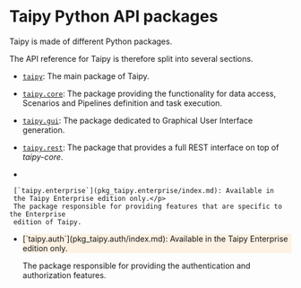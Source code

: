 # Taipy Python API packages

Taipy is made of different Python packages.

The API reference for Taipy is therefore split into several sections.

   - [`taipy`](pkg_taipy.md): The main package of Taipy.

   - [`taipy.core`](pkg_taipy.core/index.md): The package providing the functionality for data access, Scenarios and Pipelines
   definition and task execution.

   - [`taipy.gui`](pkg_taipy.gui/index.md): The package dedicated to Graphical
      User Interface generation.

   - [`taipy.rest`](pkg_taipy.rest/index.md): The package that provides a full
     REST interface on top of _taipy-core_.
   
   -  <p style="background-color: rgba(255,145,0,.1)">
     [`taipy.enterprise`](pkg_taipy.enterprise/index.md): Available in
     the Taipy Enterprise edition only.</p>
     The package responsible for providing features that are specific to the Enterprise
     edition of Taipy.

   - <p style="background-color: rgba(255,145,0,.1)">
     [`taipy.auth`](pkg_taipy.auth/index.md): Available in
     the Taipy Enterprise edition only.</p>
     The package responsible for providing the authentication and authorization features.
